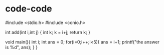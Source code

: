 code-code
=========

#include <stdio.h>
#include <conio.h>

int add(int i,int j)
{
int k;
k = i+j;
return k;
}

void main(){
int i;
int ans = 0;
for(i=0;i++;i<5){
ans = i+1;
printf("the answer is %d", ans);
}
}

